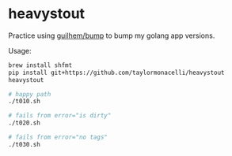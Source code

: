 # heavystout
Practice using [guilhem/bump](https://github.com/guilhem/bump?tab=readme-ov-file#bump) to bump my golang app versions.


Usage:

```bash
brew install shfmt
pip install git+https://github.com/taylormonacelli/heavystout
heavystout

# happy path
./t010.sh

# fails from error="is dirty"
./t020.sh

# fails from error="no tags"
./t030.sh
```
